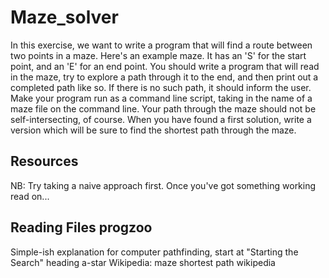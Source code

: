 # Maze_solver
In this exercise, we want to write a program that will find a route between two points in a maze.
Here's an example maze. It has an 'S' for the start point, and an 'E' for an end point.
You should write a program that will read in the maze, try to explore a path through it to the end, and then print out a completed path like so. If there is no such path, it should inform the user.
Make your program run as a command line script, taking in the name of a maze file on the command line.
Your path through the maze should not be self-intersecting, of course.
When you have found a first solution, write a version which will be sure to find the shortest path through the maze.

## Resources
NB: Try taking a naive approach first. Once you've got something working read on...

## Reading Files progzoo
Simple-ish explanation for computer pathfinding, start at "Starting the Search" heading a-star
Wikipedia: maze shortest path wikipedia
